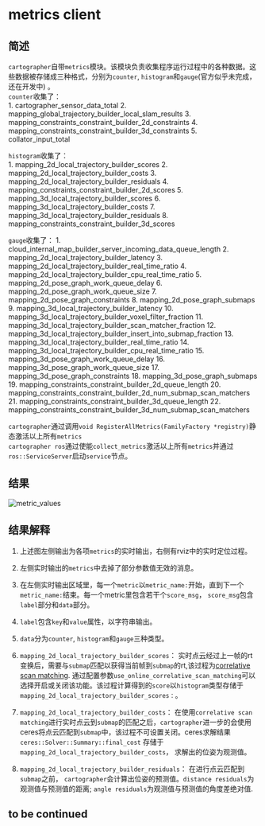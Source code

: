 # metrics client

## 简述
`cartographer`自带`metrics`模块。该模块负责收集程序运行过程中的各种数据。这些数据被存储成三种格式，分别为`counter`, `histogram`和`gauge`(官方似乎未完成，还在开发中) 。  
`counter`收集了：  
    1. cartographer_sensor_data_total
    2. mapping_global_trajectory_builder_local_slam_results
    3. mapping_constraints_constraint_builder_2d_constraints
    4. mapping_constraints_constraint_builder_3d_constraints
    5. collator_input_total

`histogram`收集了：  
    1. mapping_2d_local_trajectory_builder_scores
    2. mapping_2d_local_trajectory_builder_costs
    3. mapping_2d_local_trajectory_builder_residuals
    4. mapping_constraints_constraint_builder_2d_scores
    5. mapping_3d_local_trajectory_builder_scores
    6. mapping_3d_local_trajectory_builder_costs
    7. mapping_3d_local_trajectory_builder_residuals
    8. mapping_constraints_constraint_builder_3d_scores

`gauge`收集了： 
    1. cloud_internal_map_builder_server_incoming_data_queue_length
    2. mapping_2d_local_trajectory_builder_latency
    3. mapping_2d_local_trajectory_builder_real_time_ratio
    4. mapping_2d_local_trajectory_builder_cpu_real_time_ratio
    5. mapping_2d_pose_graph_work_queue_delay
    6. mapping_2d_pose_graph_work_queue_size
    7. mapping_2d_pose_graph_constraints
    8. mapping_2d_pose_graph_submaps
    9. mapping_3d_local_trajectory_builder_latency
    10. mapping_3d_local_trajectory_builder_voxel_filter_fraction
    11. mapping_3d_local_trajectory_builder_scan_matcher_fraction
    12. mapping_3d_local_trajectory_builder_insert_into_submap_fraction
    13. mapping_3d_local_trajectory_builder_real_time_ratio
    14. mapping_3d_local_trajectory_builder_cpu_real_time_ratio
    15. mapping_3d_pose_graph_work_queue_delay
    16. mapping_3d_pose_graph_work_queue_size
    17. mapping_3d_pose_graph_constraints
    18. mapping_3d_pose_graph_submaps
    19. mapping_constraints_constraint_builder_2d_queue_length
    20. mapping_constraints_constraint_builder_2d_num_submap_scan_matchers
    21. mapping_constraints_constraint_builder_3d_queue_length
    22. mapping_constraints_constraint_builder_3d_num_submap_scan_matchers

`cartographer`通过调用`void RegisterAllMetrics(FamilyFactory *registry)`静态激活以上所有`metrics`  
`cartographer ros`通过使能`collect_metrics`激活以上所有`metrics`并通过`ros::ServiceServer`启动`service`节点。


## 结果
![metric_values](../pictures/metrics_value.gif)

## 结果解释
1. 上述图左侧输出为各项`metrics`的实时输出，右侧有rviz中的实时定位过程。  
2. 左侧实时输出的`metrics`中去掉了部分参数值无效的消息。
3. 在左侧实时输出区域里，每一个`metric`以`metric_name:`开始，直到下一个`metric_name:`结束。每一个metric里包含若干个`score_msg`， `score_msg`包含`label`部分和`data`部分。
4. `label`包含`key`和`value`属性，以字符串输出。
5. `data`分为`counter`, `histogram`和`gauge`三种类型。
6. `mapping_2d_local_trajectory_builder_scores`： 实时点云经过上一帧的rt变换后，需要与`submap`匹配以获得当前帧到`submap`的rt,该过程为[correlative scan matching](https://www.researchgate.net/publication/224557172_Real-time_correlative_scan_matching). 通过配置参数`use_online_correlative_scan_matching`可以选择开启或关闭该功能。该过程计算得到的`score`以`histogram`类型存储于`mapping_2d_local_trajectory_builder_scores：`。
7. `mapping_2d_local_trajectory_builder_costs`： 在使用`correlative scan matching`进行实时点云到`submap`的匹配之后，`cartographer`进一步的会使用ceres将点云匹配到`submap`中，该过程不可设置关闭。ceres求解结果`ceres::Solver::Summary::final_cost` 存储于`mapping_2d_local_trajectory_builder_costs`， 求解出的位姿为观测值。

8. `mapping_2d_local_trajectory_builder_residuals`： 在进行点云匹配到`submap`之前， `cartographer`会计算出位姿的预测值。`distance residuals`为观测值与预测值的距离; `angle residuals`为观测值与预测值的角度差绝对值.


## to be continued